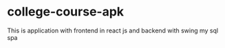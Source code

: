 # college-course-apk
This is application with frontend in react js and backend with swing my sql spa

